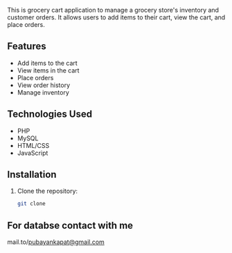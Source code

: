 This is grocery cart application to manage a grocery store's inventory and customer orders.
It allows users to add items to their cart, view the cart, and place orders.

## Features
- Add items to the cart 
- View items in the cart
- Place orders
- View order history
- Manage inventory
## Technologies Used
- PHP
- MySQL
- HTML/CSS
- JavaScript
## Installation
1. Clone the repository:
   ```bash
   git clone
## For databse contact with me
mail.to/pubayankapat@gmail.com
   ```